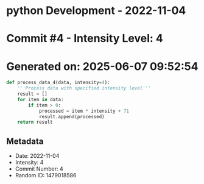 ﻿# python Development - 2022-11-04
# Commit #4 - Intensity Level: 4
# Generated on: 2025-06-07 09:52:54
```python
def process_data_4(data, intensity=4):
    '''Process data with specified intensity level'''
    result = []
    for item in data:
        if item > 0:
            processed = item * intensity + 71
            result.append(processed)
    return result
```
## Metadata
- Date: 2022-11-04
- Intensity: 4
- Commit Number: 4
- Random ID: 1479018586
